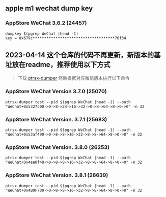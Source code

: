 ## apple m1 wechat dump key

### AppStore WeChat 3.6.2 (24457)

```
dumpkey $(pgrep WeChat |head -1)
key = 0x679c************************************70f34
```

## 2023-04-14 这个仓库的代码不再更新，新版本的基址放在readme，推荐使用以下方式

> 下载 [ptrsx-dumper](https://github.com/kekeimiku/PointerSearcher-X/releases/tag/v0.2.0) 然后根据对应微信版本执行以下命令

### AppStore WeChat Version 3.7.0 (25070)

```shell
ptrsx-dumper test --pid $(pgrep WeChat |head -1) --path "WeChat+0x5327c90->0->8->24->16->32->8->8->64->8->0->0" -n 32
```

### AppStore WeChat Version. 3.7.1 (25683)

```shell
ptrsx-dumper test --pid $(pgrep WeChat |head -1) --path "WeChat+0x53af490->0->8->8->16->32->8->8->64->8->0->0" -n 32
```

### AppStore WeChat Version. 3.8.0 (26253)

```shell
ptrsx-dumper test --pid $(pgrep WeChat |head -1) --path "WeChat+0x4ea0f48->0->8->8->16->32->8->8->64->8->0->0" -n 32
```

### AppStore WeChat Version. 3.8.1 (26639)

```shell
ptrsx-dumper test --pid $(pgrep WeChat |head -1) --path "WeChat+0x4B0F700->0->8->8->16->32->8->8->64->8->0->0" -n 32
```
